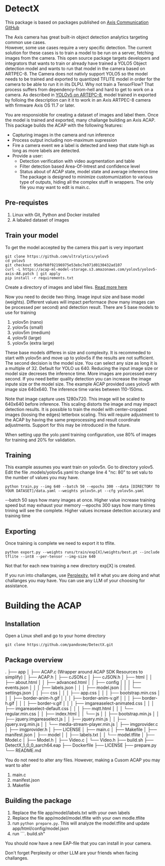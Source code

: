 # DetectX
This package is based on packages published on [Axis Communication GitHub](https://github.com/AxisCommunications/acap-native-sdk-examples)

The Axis camera has great built-in object detection analytics targeting common use cases.  
However, some use cases require a very specific detection.  The current solution for these cases
is to train a model to be run on a server, fetching images from the camera.
This open source package targets developers and integrators that wants to train or already have trained a 
YOLO5 Object detection model and wants to run that model in the camera based on ARTPEC-8.  The Camera
does not nativly support YOLO5 so the model needs to be trained and exported to 
quantized TFLITE model in order for the camera to be able to run it in iits DLPU.  Why not train a TensorFlow?
That process suffers from dependency-from-hell and hard to get to work on a camera.  As described in
 [YOLOv5 on ARTEPC-8](https://github.com/AxisCommunications/axis-model-zoo/blob/main/docs/yolov5-on-artpec8.md),
model trained in exported by folloing the description can it it to work in an Axis ARTPEC-8 camera with firmware Axis OS 11.7 or later.

You are responsioble for creating a dataset of images and label them.  Once the model is trained and exported, many challange 
building an Axis ACAP.  This package builds the ACAP with the following features:
* Capturing images in the camera and run inference
* Process output including non-maximum supression
* Fire a camera event we a label is detected and keep that state high as long as more labels are detected.
* Provide a user:
    - Detection verification with video augmentation and table
	- Filter detection based Area-Of-Intrest and confidence level
	- Status about of ACAP state, model state and average inference time
The package is designed to minimize customumization to various type of outputs, hiding all the complex stuff in wrappers.  The only file you may want to edit is main.c.



## Pre-requistes
1. Linux with Git, Python and Docker installed
2. A labaled dataset of images

## Train your model
To get the model accepted by the camera this part is very important
```
git clone https://github.com/ultralytics/yolov5
cd yolov5
git checkout 95ebf68f92196975e53ebc7e971d0130432ad107
curl -L https://acap-ml-model-storage.s3.amazonaws.com/yolov5/yolov5-axis-A8.patch | git apply
pip install -r requirements.txt
```
Create a directory of images and label files.  [Read more here](https://docs.ultralytics.com/yolov5/tutorials/train_custom_data/)

Now you need to decide two thing.  Image input size and base model (weights).  Different values will impact performace
(how many images can be processed per second) and detection result.
There are 5 base models to use for training
1. yolov5n (nano)
2. yolov5s (small)
3. yolov5m (medium)
4. yolov5l (large)
5. yolov5x (extra large)

These base models differes in size and complexity.  It is recommeded to start with yolov5n and move up to yolov5s if the results are not sufficient.
The second decision is the model size.  You can select any size as long it is a multiple of 32.  Default for YOLO us 640.
Reducing the input image size or model size decreses the inference time.  More images are porcessed every second.
If you need better quality detection you can increase the image inpute size or the model size.
The example ACAP provided uses yolov5 with image size 640x640.  The inference time varies between 110-150ms.

Note that image capture uses 1280x720.  This image will be scaled to 640x640 before inference.  This scaling distorts the
image and may impact detection results.  It is possible to train the model with center-cropped images (loosing the edges)
letterbox scaling.  This will require adjustment to the ACAP by having the same preprocessing and result coordinate adjustments.
Support for this may be introduced in the future. 

When setting upp the yolo.yaml training configuration, use 80% of images for training and 20% for validation.

## Training
This example assumes you want train on yolov5n.
Go to directory yolov5.
Edit the file .models/yolov5s.yaml to change line 4 "nc: 80" to set valu to the number of values you may have.
```
python train.py --img 640 --batch 50 --epochs 300 --data [DIRECTORY TO YOUR DATASET]/data.yaml --weights yolov5n.pt --cfg yolov5n.yaml
```
--batch 50 says how many images at once.  Higher value increase training speed but may exhaust your memory
--epochs 300 says how many times trining will see the complete.  Higher values increase detection accuracy and training time 

## Exporting
Once training is complete we need to export it to tflite.
```
python export.py --weights runs/train/exp[X]/weights/best.pt --include tflite --int8 --per-tensor --img-size 640
```
Not that for each new training a new directory exp[X] is created.

If you run into challanges, use [Perplexity](https://www.perplexity.ai), tell it what you are doing and what challanges you may have.
You can use any LLM of your choosing for assistance.

# Building the ACAP
## Installation
Open a Linux shell and go to your home directory
```
git clone https://github.com/pandosme/DetectX.git
```

## Package overview
.
├── app
│	├── ACAP.c (Wrapper around ACAP SDK Resources to simplify)
│	├── ACAP.h
│	├── cJSON.c
│	├── cJSON.h
│	├── html
│	│	├── about.html
│	│	├── advanced.html
│	│	├── config
│	│	│	├── events.json
│	│	│	├── labels.json
│	│	│	├── model.json
│	│	│	└── settings.json
│	│	├── css
│	│	│	├── app.css
│	│	│	├── bootstrap.min.css
│	│	│	├── border-anim-h.gif
│	│	│	├── border-anim-v.gif
│	│	│	├── border-h.gif
│	│	│	├── border-v.gif
│	│	│	├── imgareaselect-animated.css
│	│	│	├── imgareaselect-default.css
│	│	│	├── mqtt.html
│	│	│	└── regular.min.css
│	│	├── index.html
│	│	└── js
│	│	    ├── bootstrap.min.js
│	│	    ├── jquery.imgareaselect.js
│	│	    ├── jquery.min.js
│	│	    ├── jquery.svg.min.js
│	│	    └── media-stream-player.min.js
│	├── imgprovider.c
│	├── imgprovider.h
│	├── LICENSE
│	├── main.c 
│	├── Makefile
│	├── manifest.json
│	├── model
│	│	├── labels.txt
│	│	└── model.tflite
│	├── Model.c
│	├── Model.h
│	├── Video.c
│	└── Video.h
├── build.sh
├── DetectX_1_0_0_aarch64.eap
├── Dockerfile
├── LICENSE
├── prepare.py
└── README.md

You do not need to alter any files.  However, making a Cusom ACAP you may want to alter
1. main.c
2. manifest.json
3. Makefile

## Building the package
1. Replace the file app/model/labels.txt with your own labels
2. Replace the file app/model/model.tflite with your own modle.tflite
3. run ```python prepare.py```.  This will analyze the model.tflite and update app/html/config/model.json
4. run ```. build.sh"

You should now have a new EAP-file that you can install in your camera.

Don't forget Perplexity or other LLM are your friends when facing challanges.